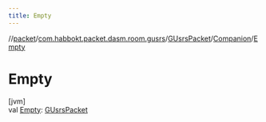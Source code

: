 ```yaml
---
title: Empty
---
```

//[packet](../../../../index.html)/[com.habbokt.packet.dasm.room.gusrs](../../index.html)/[GUsrsPacket](../index.html)/[Companion](index.html)/[Empty](-empty.html)



# Empty



[jvm]\
val [Empty](-empty.html): [GUsrsPacket](../index.html)




